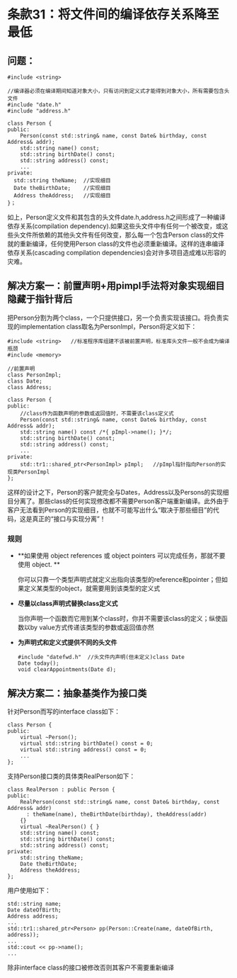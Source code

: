# 条款31：将文件间的编译依存关系降至最低

## 问题：

```
#include <string>

//编译器必须在编译期间知道对象大小，只有访问到定义式才能得到对象大小，所有需要包含头文件
#include "date.h" 
#include "address.h"

class Person {
public:
    Person(const std::string& name, const Date& birthday, const Address& addr);
    std::string name() const;
    std::string birthDate() const;
    std::string address() const;
    ...
private:
  std::string theName;  //实现细目
  Date theBirthDate;    //实现细目
  Address theAddress;   //实现细目
}；
```
如上，Person定义文件和其包含的头文件date.h,address.h之间形成了一种编译依存关系(compilation dependency).如果这些头文件中有任何一个被改变，或这些头文件所依赖的其他头文件有任何改变，那么每一个包含Person class的文件就的重新编译，任何使用Person class的文件也必须重新编译。这样的连串编译依存关系(cascading compilation dependencies)会对许多项目造成难以形容的灾难。

## 解决方案一：前置声明+用pimpl手法将对象实现细目隐藏于指针背后

把Person分割为两个class，一个只提供接口，另一个负责实现该接口。将负责实现的implementation class取名为PersonImpl，Person将定义如下：
```
#include <string>   //标准程序库组建不该被前置声明，标准库头文件一般不会成为编译瓶颈
#include <memory>

//前置声明
class PersonImpl;
class Date;
class Address;

class Person {
public:
    //class作为函数声明的参数或返回值时，不需要该class定义式
    Person(const std::string& name, const Date& birthday, const Address& addr);
    std::string name() const /*{ pImpl->name(); }*/;
    std::string birthDate() const;
    std::string address() const;
    ...
private:
    std::tr1::shared_ptr<PersonImpl> pImpl;   //pImpl指针指向Person的实现类PersonImpl
};
```

这样的设计之下，Person的客户就完全与Dates，Address以及Persons的实现细目分离了。那些class的任何实现修改都不需要Person客户端重新编译。此外由于客户无法看到Person的实现细目，也就不可能写出什么“取决于那些细目”的代码，这是真正的“接口与实现分离”！

### 规则

- **如果使用 object references 或 object pointers 可以完成任务，那就不要使用 object. **
  
  你可以只靠一个类型声明式就定义出指向该类型的reference和pointer；但如果定义某类型的object，就需要用到该类型的定义式

- **尽量以class声明式替换class定义式**

  当你声明一个函数而它用到某个class时，你并不需要该class的定义；纵使函数以by value方式传递该类型的参数或返回值亦然

- **为声明式和定义式提供不同的头文件**

  ```
  #include "datefwd.h"  //头文件内声明(但未定义)class Date
  Date today();
  void clearAppointments(Date d);
  ```

## 解决方案二：抽象基类作为接口类

针对Person而写的interface class如下：

```
class Person {
public:
    virtual ~Person();
    virtual std::string birthDate() const = 0;
    virtual std::string address() const = 0;
    ...
};
```

支持Person接口类的具体类RealPerson如下：

```
class RealPerson : public Person {
public:
    RealPerson(const std::string& name, const Date& birthday, const Address& addr)
      : theName(name), theBirthDate(birthday), theAddress(addr)
    {}
    virtual ~RealPerson() { }
    std::string name() const;
    std::string birthDate() const;
    std::string address() const;
private:
    std::string theName;
    Date theBirthDate;
    Address theAddress;
};
```

用户使用如下：

```
std::string name;
Date dateOfBirth;
Address address;
...
std::tr1::shared_ptr<Person> pp(Person::Create(name, dateOfBirth, address));
...
std::cout << pp->name();
...
```
除非interface class的接口被修改否则其客户不需要重新编译
